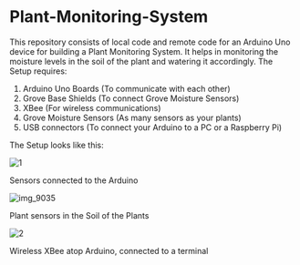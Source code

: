 # Plant-Monitoring-System
This repository consists of local code and remote code for an Arduino Uno device for building a Plant Monitoring System. It helps in monitoring the moisture levels in the soil of the plant and watering it accordingly.
The Setup requires:
1. Arduino Uno Boards (To communicate with each other)
2. Grove Base Shields (To connect Grove Moisture Sensors)
3. XBee (For wireless communications)
4. Grove Moisture Sensors (As many sensors as your plants)
5. USB connectors (To connect your Arduino to a PC or a Raspberry Pi)
 
The Setup looks like this:

![1](https://cloud.githubusercontent.com/assets/13138166/18246228/ed1b9182-7387-11e6-933c-76dc27be85ab.JPG)

Sensors connected to the Arduino

![img_9035](https://cloud.githubusercontent.com/assets/13138166/18246241/17947ed8-7388-11e6-93b1-4a318f52e63c.JPG)

Plant sensors in the Soil of the Plants

![2](https://cloud.githubusercontent.com/assets/13138166/18246273/44f935da-7388-11e6-91f1-6d94e1f850c9.JPG)

Wireless XBee atop Arduino, connected to a terminal
